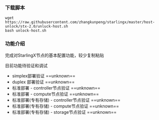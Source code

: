 ### 下载脚本
```
wget https://raw.githubusercontent.com/zhangkunpeng/starlingx/master/host-unlock/stx-2.0/unluck-host.sh
bash unlock-host.sh
```

### 功能介绍

完成对StarlingX节点的基本配置功能，较少复制粘贴

目前功能待验证和调试

- simplex部署验证 ==unknown==
- duplex 部署验证 ==unknown==
- 标准部署 - controller节点验证  ==unknown==
- 标准部署 - compute节点验证  ==unknown==
- 标准部署(专有存储) - controller节点验证  ==unknown==
- 标准部署(专有存储) - compute节点验证  ==unknown==
- 标准部署(专有存储) - storage节点验证  ==unknown==